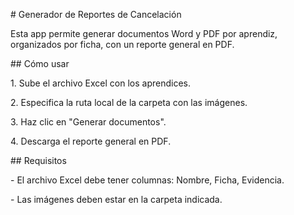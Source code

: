 \# Generador de Reportes de Cancelación



Esta app permite generar documentos Word y PDF por aprendiz, organizados por ficha, con un reporte general en PDF.



\## Cómo usar



1\. Sube el archivo Excel con los aprendices.

2\. Especifica la ruta local de la carpeta con las imágenes.

3\. Haz clic en "Generar documentos".

4\. Descarga el reporte general en PDF.



\## Requisitos



\- El archivo Excel debe tener columnas: Nombre, Ficha, Evidencia.

\- Las imágenes deben estar en la carpeta indicada.



